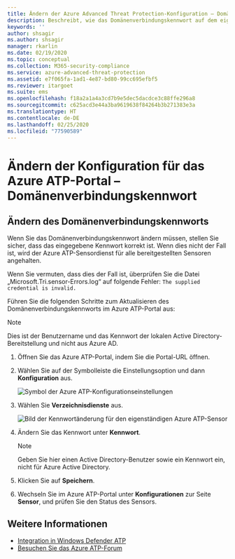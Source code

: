 ```yaml
---
title: Ändern der Azure Advanced Threat Protection-Konfiguration – Domänenverbindungskennwort | Microsoft-Dokumentation
description: Beschreibt, wie das Domänenverbindungskennwort auf dem eigenständigen Azure ATP-Sensor geändert wird.
keywords: ''
author: shsagir
ms.author: shsagir
manager: rkarlin
ms.date: 02/19/2020
ms.topic: conceptual
ms.collection: M365-security-compliance
ms.service: azure-advanced-threat-protection
ms.assetid: e7f065fa-1ad1-4e87-bd80-99cc695efbf5
ms.reviewer: itargoet
ms.suite: ems
ms.openlocfilehash: f18a2a1a4a3cd7b9e5dec5dacdce3c88ffe296a8
ms.sourcegitcommit: c625acd3e44a3ba9619638f84264b3b271383e3a
ms.translationtype: HT
ms.contentlocale: de-DE
ms.lasthandoff: 02/25/2020
ms.locfileid: "77590589"
---
```

# <a name="change-azure-atp-portal-configuration---domain-connectivity-password"></a>Ändern der Konfiguration für das Azure ATP-Portal – Domänenverbindungskennwort

## <a name="change-the-domain-connectivity-password"></a>Ändern des Domänenverbindungskennworts

Wenn Sie das Domänenverbindungskennwort ändern müssen, stellen Sie sicher, dass das eingegebene Kennwort korrekt ist. Wenn dies nicht der Fall ist, wird der Azure ATP-Sensordienst für alle bereitgestellten Sensoren angehalten.

Wenn Sie vermuten, dass dies der Fall ist, überprüfen Sie die Datei „Microsoft.Tri.sensor-Errors.log“ auf folgende Fehler: `The supplied credential is invalid.`

Führen Sie die folgenden Schritte zum Aktualisieren des Domänenverbindungskennworts im Azure ATP-Portal aus:

> [!NOTE]
> Dies ist der Benutzername und das Kennwort der lokalen Active Directory-Bereitstellung und nicht aus Azure AD.

1. Öffnen Sie das Azure ATP-Portal, indem Sie die Portal-URL öffnen.

1. Wählen Sie auf der Symbolleiste die Einstellungsoption und dann **Konfiguration** aus.

    ![Symbol der Azure ATP-Konfigurationseinstellungen](media/atp-config-menu.png)

1. Wählen Sie **Verzeichnisdienste** aus.

    ![Bild der Kennwortänderung für den eigenständigen Azure ATP-Sensor](media/directory-services.png)

1. Ändern Sie das Kennwort unter **Kennwort**.

    > [!NOTE]
    > Geben Sie hier einen Active Directory-Benutzer sowie ein Kennwort ein, nicht für Azure Active Directory.

1. Klicken Sie auf **Speichern**.

1. Wechseln Sie im Azure ATP-Portal unter **Konfigurationen** zur Seite **Sensor**, und prüfen Sie den Status des Sensors.

## <a name="see-also"></a>Weitere Informationen

- [Integration in Windows Defender ATP](integrate-wd-atp.md)
- [Besuchen Sie das Azure ATP-Forum](https://aka.ms/azureatpcommunity)
